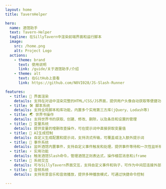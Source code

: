 ```yaml
---
layout: home
title: TavernHelper

hero:
  name: 酒馆助手
  text: Tavern-Helper
  tagline: 在SillyTavern中渲染前端界面和运行脚本
  image:
    src: /home.png
    alt: Project Logo
  actions:
    - theme: brand
      text: 使用说明
      link: /guide/关于酒馆助手/介绍
    - theme: alt
      text: 在GitHub上查看
      link: https://github.com/N0VI028/JS-Slash-Runner

features:
  - title: 🎨 界面渲染
    details: 支持在对话中渲染完整的HTML/CSS/JS界面，提供用户头像自动获取等便捷功能，可自定义加载动画
  - title: 🛠️ 脚本系统
    details: 支持全局脚本和库功能，内置多个实用第三方库(jQuery、Lodash等)
  - title: 🌏 世界书操作
    details: 支持世界书的获取、创建、修改、删除，以及条目和设置的管理
  - title: 📝 变量系统
    details: 提供变量的增删改查操作，可在提示词中直接获取变量值
  - title: 🤖 AI生成控制
    details: 自定义生成配置和提示词，支持流式传输，可覆盖或注入额外提示词
  - title: 🔄 事件系统
    details: 监听酒馆内置事件，支持自定义事件触发和处理，提供事件等待和一次性监听机制
  - title: ⚡ 实用功能
    details: 触发酒馆Slash命令，管理酒馆正则表达式，操作楼层消息和iframe
  - title: 🔌 系统交互
    details: 可与SillyTavern界面交互，支持自定义事件和钩子，可作为中间层连接外部应用
  - title: 🎵 音频系统
    details: 支持背景音乐和音效播放，提供多种播放模式，可通过快捷命令控制

---
```


<FeatureCarousel />
